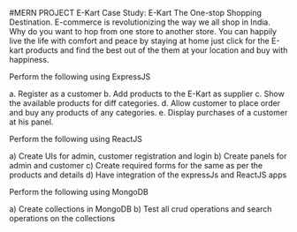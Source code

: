 #MERN PROJECT E-Kart
Case Study:  E-Kart
The One-stop Shopping Destination. E-commerce is revolutionizing the way we all shop in India. Why do you want to hop from one store to another store. You can happily live the life with comfort and peace by staying at home just click for the E-kart products and find the best out of the them at your location and buy with happiness.


Perform the following using ExpressJS

a.	Register as a customer
b.	Add products to the E-Kart as supplier
c.	Show the available products for diff categories.
d.	Allow customer to place order and buy any products of any categories.
e.	 Display purchases of a customer at his panel.


Perform the following using ReactJS

a)	Create UIs for admin, customer registration and login
b)	Create panels for admin and customer 
c)	Create required forms for the same as per the products and details
d)	Have integration of the expressJs and ReactJS apps



Perform the following using MongoDB

a)	Create collections in MongoDB
b)	Test all crud operations and search operations on the collections

